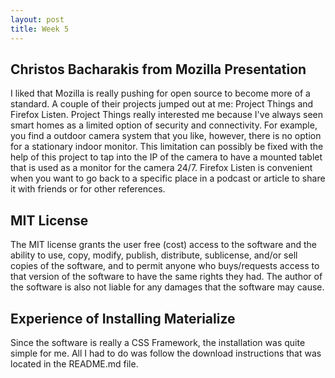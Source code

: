 ```yaml
---
layout: post
title: Week 5
---
```


## Christos Bacharakis from Mozilla Presentation

I liked that Mozilla is really pushing for open source to become more of a standard. A couple of their projects jumped out at me: Project Things and Firefox Listen. Project Things really interested me because I've always seen smart homes as a limited option of security and connectivity. For example, you find a outdoor camera system that you like, however, there is no option for a stationary indoor monitor. This limitation can possibly be fixed with the help of this project to tap into the IP of the camera to have a mounted tablet that is used as a monitor for the camera 24/7. Firefox Listen is convenient when you want to go back to a specific place in a podcast or article to share it with friends or for other references.

## MIT License

The MIT license grants the user free (cost) access to the software and the ability to use, copy, modify, publish, distribute, sublicense, and/or sell copies of the software, and to permit anyone who buys/requests access to that version of the software to have the same rights they had. The author of the software is also not liable for any damages that the software may cause.

## Experience of Installing Materialize

Since the software is really a CSS Framework, the installation was quite simple for me. All I had to do was follow the download instructions that was located in the README.md file.